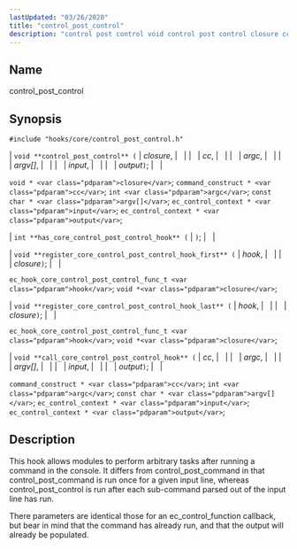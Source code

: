 ```yaml
---
lastUpdated: "03/26/2020"
title: "control_post_control"
description: "control post control void control post control closure cc argc argv input output void closure command construct cc int argc const char argv ec control context input ec control context output int has core control post control hook void register core control post control hook first hook closure ec hook..."
---
```


<a name="hooks.core.control_post_control"></a> 
## Name

control_post_control

## Synopsis

`#include "hooks/core/control_post_control.h"`

| `void **control_post_control** (` | <var class="pdparam">closure</var>, |   |
|   | <var class="pdparam">cc</var>, |   |
|   | <var class="pdparam">argc</var>, |   |
|   | <var class="pdparam">argv[]</var>, |   |
|   | <var class="pdparam">input</var>, |   |
|   | <var class="pdparam">output</var>`)`; |   |

`void * <var class="pdparam">closure</var>`;
`command_construct * <var class="pdparam">cc</var>`;
`int <var class="pdparam">argc</var>`;
`const char * <var class="pdparam">argv[]</var>`;
`ec_control_context * <var class="pdparam">input</var>`;
`ec_control_context * <var class="pdparam">output</var>`;

| `int **has_core_control_post_control_hook** (` | `)`; |   |

| `void **register_core_control_post_control_hook_first** (` | <var class="pdparam">hook</var>, |   |
|   | <var class="pdparam">closure</var>`)`; |   |

`ec_hook_core_control_post_control_func_t <var class="pdparam">hook</var>`;
`void *<var class="pdparam">closure</var>`;

| `void **register_core_control_post_control_hook_last** (` | <var class="pdparam">hook</var>, |   |
|   | <var class="pdparam">closure</var>`)`; |   |

`ec_hook_core_control_post_control_func_t <var class="pdparam">hook</var>`;
`void *<var class="pdparam">closure</var>`;

| `void **call_core_control_post_control_hook** (` | <var class="pdparam">cc</var>, |   |
|   | <var class="pdparam">argc</var>, |   |
|   | <var class="pdparam">argv[]</var>, |   |
|   | <var class="pdparam">input</var>, |   |
|   | <var class="pdparam">output</var>`)`; |   |

`command_construct * <var class="pdparam">cc</var>`;
`int <var class="pdparam">argc</var>`;
`const char * <var class="pdparam">argv[]</var>`;
`ec_control_context * <var class="pdparam">input</var>`;
`ec_control_context * <var class="pdparam">output</var>`;<a name="idp46175616"></a> 
## Description

This hook allows modules to perform arbitrary tasks after running a command in the console. It differs from control_post_command in that control_post_command is run once for a given input line, whereas control_post_control is run after each sub-command parsed out of the input line has run.

There parameters are identical those for an ec_control_function callback, but bear in mind that the command has already run, and that the output will already be populated.